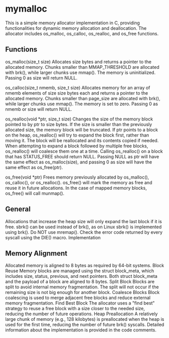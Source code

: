 # mymalloc

This is a simple memory allocator implementation in C, providing functionalities for dynamic memory allocation and deallocation. The allocator includes os_malloc, os_calloc, os_realloc, and os_free functions.

## Functions

os_malloc(size_t size)
Allocates size bytes and returns a pointer to the allocated memory. Chunks smaller than MMAP_THRESHOLD are allocated with brk(), while larger chunks use mmap(). The memory is uninitialized. Passing 0 as size will return NULL.

os_calloc(size_t nmemb, size_t size)
Allocates memory for an array of nmemb elements of size size bytes each and returns a pointer to the allocated memory. Chunks smaller than page_size are allocated with brk(), while larger chunks use mmap(). The memory is set to zero. Passing 0 as nmemb or size will return NULL.

os_realloc(void *ptr, size_t size)
Changes the size of the memory block pointed to by ptr to size bytes. If the size is smaller than the previously allocated size, the memory block will be truncated. If ptr points to a block on the heap, os_realloc() will try to expand the block first, rather than moving it. The block will be reallocated and its contents copied if needed. When attempting to expand a block followed by multiple free blocks, os_realloc() will coalesce them one at a time. Calling os_realloc() on a block that has STATUS_FREE should return NULL. Passing NULL as ptr will have the same effect as os_malloc(size), and passing 0 as size will have the same effect as os_free(ptr).

os_free(void *ptr)
Frees memory previously allocated by os_malloc(), os_calloc(), or os_realloc(). os_free() will mark the memory as free and reuse it in future allocations. In the case of mapped memory blocks, os_free() will call munmap().

## General

Allocations that increase the heap size will only expand the last block if it is free.
sbrk() can be used instead of brk(), as on Linux sbrk() is implemented using brk().
Do NOT use mremap().
Check the error code returned by every syscall using the DIE() macro.
Implementation

## Memory Alignment
Allocated memory is aligned to 8 bytes as required by 64-bit systems.
Block Reuse
Memory blocks are managed using the struct block_meta, which includes size, status, previous, and next pointers.
Both struct block_meta and the payload of a block are aligned to 8 bytes.
Split Block
Blocks are split to avoid internal memory fragmentation. The split will not occur if the remaining size is not big enough for another block.
Coalesce Blocks
Block coalescing is used to merge adjacent free blocks and reduce external memory fragmentation.
Find Best Block
The allocator uses a "find best" strategy to reuse a free block with a size closer to the needed size, reducing the number of future operations.
Heap Preallocation
A relatively large chunk of memory (e.g., 128 kilobytes) is preallocated when the heap is used for the first time, reducing the number of future brk() syscalls.
Detailed information about the implementation is provided in the code comments.


